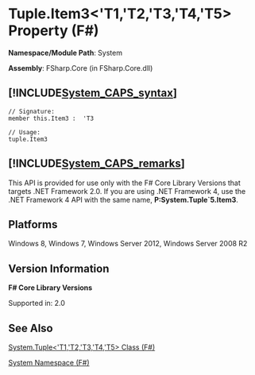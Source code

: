 # Tuple.Item3<'T1,'T2,'T3,'T4,'T5> Property (F#)

**Namespace/Module Path**: System

**Assembly**: FSharp.Core (in FSharp.Core.dll)


## [!INCLUDE[System_CAPS_syntax](//System/Token/System_CAPS_syntax_md.md)]

```
// Signature:
member this.Item3 :  'T3

// Usage:
tuple.Item3
```

## [!INCLUDE[System_CAPS_remarks](//System/Token/System_CAPS_remarks_md.md)]
This API is provided for use only with the F# Core Library Versions that targets .NET Framework 2.0. If you are using .NET Framework 4, use the .NET Framework 4 API with the same name, **P:System.Tuple&#96;5.Item3**.


## Platforms
Windows 8, Windows 7, Windows Server 2012, Windows Server 2008 R2


## Version Information
**F# Core Library Versions**

Supported in: 2.0




## See Also
[System.Tuple&#60;'T1,'T2,'T3,'T4,'T5&#62; Class &#40;F&#35;&#41;](System.Tuple%3C%27T1%2C%27T2%2C%27T3%2C%27T4%2C%27T5%3E+Class+28%F%2329%.md)

[System Namespace &#40;F&#35;&#41;](System+Namespace+28%F%2329%.md)

